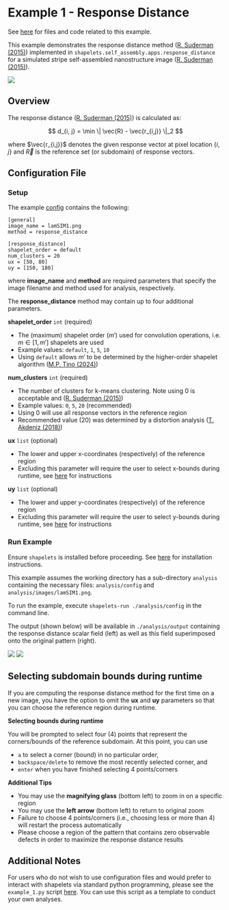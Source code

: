 # Example 1 - Response Distance

See [here](https://github.com/uw-comphys/shapelets/tree/main/examples/example_1) for files and code related to this example. 

This example demonstrates the response distance method ([R. Suderman (2015)](https://doi.org/10.1103/PhysRevE.91.033307)) implemented in ``shapelets.self_assembly.apps.response_distance`` for a simulated stripe self-assembled nanostructure image ([R. Suderman (2015)](https://doi.org/10.1103/PhysRevE.91.033307)).

![](images/lamSIM1.png)

## Overview

The response distance ([R. Suderman (2015)](https://doi.org/10.1103/PhysRevE.91.033307)) is calculated as:

$$ d_{i, j} = \min \| \vec{R} - \vec{r_{i,j}} \|_2 $$

where $\vec{r_{i,j}}$ denotes the given response vector at pixel location $\{i, j\}$ and $\vec{R}$ is the reference set (or subdomain) of response vectors.

## Configuration File

### Setup

The example [config](https://github.com/uw-comphys/shapelets/tree/main/examples/example_1) contains the following:

	[general]
	image_name = lamSIM1.png
	method = response_distance

	[response_distance]
	shapelet_order = default
	num_clusters = 20
	ux = [50, 80]
	uy = [150, 180]

where **image_name** and **method** are required parameters that specify the image filename and method used for analysis, respectively.

The **response_distance** method may contain up to four additional parameters.

**shapelet_order** `int` (required)

* The (maximum) shapelet order ($m'$) used for convolution operations, i.e. $m \in [1, m']$ shapelets are used 
* Example values: `default`, `1`, `5`, `10`
* Using `default` allows $m'$ to be determined by the higher-order shapelet algorithm ([M.P. Tino (2024)](http://dx.doi.org/10.1088/1361-6528/ad1df4))

**num_clusters** `int` (required)

* The number of clusters for k-means clustering. Note using 0 is acceptable and  ([R. Suderman (2015)](https://doi.org/10.1103/PhysRevE.91.033307))
* Example values: `0`, `5`, `20` (recommended)
* Using 0 will use all response vectors in the reference region 
* Recommended value (20) was determined by a distortion analysis ([T. Akdeniz (2018)](https://doi.org/10.1088/1361-6528/aaf353))

**ux** `list` (optional)

* The lower and upper x-coordinates (respectively) of the reference region 
* Excluding this parameter will require the user to select x-bounds during runtime, see [here](#selecting-subdomain-bounds-during-runtime) for instructions

**uy** `list` (optional)

* The lower and upper y-coordinates (respectively) of the reference region 
* Excluding this parameter will require the user to select y-bounds during runtime, see [here](#selecting-subdomain-bounds-during-runtime) for instructions

### Run Example

Ensure `shapelets` is installed before proceeding.
See [here](https://uw-comphys.github.io/shapelets/shapelets/docs/install.html) for installation instructions.

This example assumes the working directory has a sub-directory ``analysis`` containing the necessary files: ``analysis/config`` and ``analysis/images/lamSIM1.png``. 

To run the example, execute ``shapelets-run ./analysis/config`` in the command line.

The output (shown below) will be available in ``./analysis/output`` containing the response distance scalar field (left) as well as this field superimposed onto the original pattern (right).

![](../images/lamSIM1_response_distance_k20.png)
![](../images/lamSIM1_response_distance_overlay_k20.png)

## Selecting subdomain bounds during runtime

If you are computing the response distance method for the first time on a new image, you have the option to omit the **ux** and **uy** parameters so that you can choose the reference region during runtime. 

**Selecting bounds during runtime**

You will be prompted to select four (4) points that represent the corners/bounds of the reference subdomain. At this point, you can use

* ``a`` to select a corner (bound) in no particular order, 
* ``backspace/delete`` to remove the most recently selected corner, and 
* ``enter`` when you have finished selecting 4 points/corners 

**Additional Tips**

* You may use the **magnifying glass** (bottom left) to zoom in on a specific region
* You may use the **left arrow** (bottom left) to return to original zoom
* Failure to choose 4 points/corners (i.e., choosing less or more than 4) will restart the process automatically
* Please choose a region of the pattern that contains zero observable defects in order to maximize the response distance results

## Additional Notes

For users who do not wish to use configuration files and would prefer to interact with shapelets via standard python programming, please see the ``example_1.py`` script [here](https://github.com/uw-comphys/shapelets/tree/main/examples/example_1).
You can use this script as a template to conduct your own analyses.